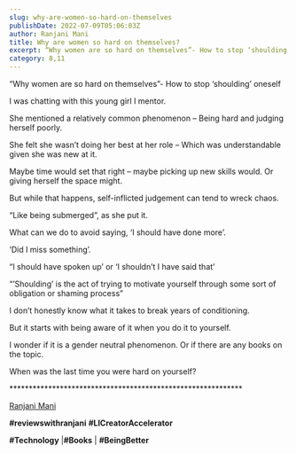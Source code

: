 ```yaml
---
slug: why-are-women-so-hard-on-themselves
publishDate: 2022-07-09T05:06:03Z
author: Ranjani Mani
title: Why are women so hard on themselves? 
excerpt: “Why women are so hard on themselves”- How to stop ‘shoulding’ oneself I was chatting with this young girl I mentor. She mentioned a relatively common phenomenon – Being hard and judging herself poorly. She felt she wasn’t doing her best at her role – Which was understandable given she was new at it. Maybe  ... 
category: 8,11
---
```


“Why women are so hard on themselves”- How to stop ‘shoulding’ oneself

I was chatting with this young girl I mentor.

She mentioned a relatively common phenomenon – Being hard and judging herself poorly.

She felt she wasn’t doing her best at her role – Which was understandable given she was new at it.

Maybe time would set that right – maybe picking up new skills would. Or giving herself the space might.

But while that happens, self-inflicted judgement can tend to wreck chaos.

“Like being submerged”, as she put it.

What can we do to avoid saying, ‘I should have done more’.

‘Did I miss something’.

“I should have spoken up’ or ‘I shouldn’t I have said that’

“’Shoulding’ is the act of trying to motivate yourself through some sort of obligation or shaming process”

I don’t honestly know what it takes to break years of conditioning.

But it starts with being aware of it when you do it to yourself.

I wonder if it is a gender neutral phenomenon. Or if there are any books on the topic.

When was the last time you were hard on yourself?

\*\*\*\*\*\*\*\*\*\*\*\*\*\*\*\*\*\*\*\*\*\*\*\*\*\*\*\*\*\*\*\*\*\*\*\*\*\*\*\*\*\*\*\*\*\*\*\*\*\*\*\*\*\*\*\*\*\*\*\*

[Ranjani Mani](https://www.linkedin.com/feed/#)

**#reviewswithranjani** **#LICreatorAccelerator**

**#Technology** |**#Books** | **#BeingBetter**